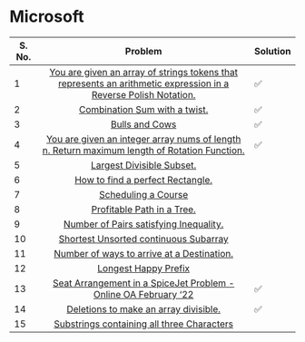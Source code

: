
# Microsoft

| S. No. | Problem | Solution |
| ------ |:-------:| ------------ |
| 1 | [You are given an array of strings tokens that represents an arithmetic expression in a Reverse Polish Notation.](https://leetcode.com/problems/evaluate-reverse-polish-notation/) | ✅ |
| 2 | [Combination Sum with a twist.](https://leetcode.com/problems/combination-sum-iii/) |  ✅|
| 3 | [Bulls and Cows](https://leetcode.com/problems/bulls-and-cows/) | ✅ |
| 4 | [You are given an integer array nums of length n. Return maximum length of Rotation Function.](https://leetcode.com/problems/rotate-function/) |  ✅  |
| 5 | [Largest Divisible Subset.](https://leetcode.com/problems/largest-divisible-subset/) |  |
| 6 | [How to find a perfect Rectangle.](https://leetcode.com/problems/perfect-rectangle/) |  |
| 7 | [Scheduling a Course](https://leetcode.com/problems/course-schedule/) | |   
| 8 | [Profitable Path in a Tree.](https://leetcode.com/problems/most-profitable-path-in-a-tree/) ||
| 9 | [Number of Pairs satisfying Inequality.](https://leetcode.com/problems/number-of-pairs-satisfying-inequality/) |  |
| 10 | [Shortest Unsorted continuous Subarray](https://leetcode.com/problems/shortest-unsorted-continuous-subarray/) || 
| 11 | [Number of ways to arrive at a Destination.](https://leetcode.com/problems/number-of-ways-to-arrive-at-destination/) | |
| 12 | [Longest Happy Prefix](https://leetcode.com/problems/longest-happy-prefix/) |  | 
| 13 | [Seat Arrangement in a SpiceJet Problem - Online OA February ‘22](https://leetcode.com/problems/airplane-seat-assignment-probability/) |✅|
| 14 | [Deletions to make an array divisible.](https://leetcode.com/problems/minimum-deletions-to-make-array-divisible/) |  ✅|   
| 15 | [Substrings containing all three Characters](https://leetcode.com/problems/number-of-substrings-containing-all-three-characters/) | |   

